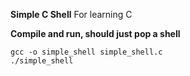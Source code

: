 **Simple C Shell**
For learning C

**Compile and run, should just pop a shell** 
```
gcc -o simple_shell simple_shell.c
./simple_shell
```
